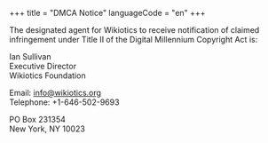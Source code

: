+++
title = "DMCA Notice"
languageCode = "en"
+++

The designated agent for Wikiotics to receive notification of claimed
infringement under Title II of the Digital Millennium Copyright Act is:

Ian Sullivan  
Executive Director  
Wikiotics Foundation

Email: info@wikiotics.org  
Telephone: +1-646-502-9693

PO Box 231354  
New York, NY 10023
